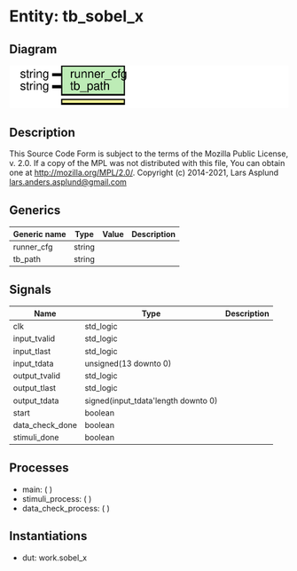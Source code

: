 # Entity: tb_sobel_x

## Diagram

![Diagram](tb_sobel_x.svg "Diagram")
## Description

This Source Code Form is subject to the terms of the Mozilla Public
License, v. 2.0. If a copy of the MPL was not distributed with this file,
You can obtain one at http://mozilla.org/MPL/2.0/.
Copyright (c) 2014-2021, Lars Asplund lars.anders.asplund@gmail.com
## Generics

| Generic name | Type   | Value | Description |
| ------------ | ------ | ----- | ----------- |
| runner_cfg   | string |       |             |
| tb_path      | string |       |             |
## Signals

| Name             | Type                                | Description |
| ---------------- | ----------------------------------- | ----------- |
| clk              | std_logic                           |             |
| input_tvalid     | std_logic                           |             |
| input_tlast      | std_logic                           |             |
| input_tdata      | unsigned(13 downto 0)               |             |
| output_tvalid    | std_logic                           |             |
| output_tlast     | std_logic                           |             |
| output_tdata     | signed(input_tdata'length downto 0) |             |
| start            | boolean                             |             |
|  data_check_done | boolean                             |             |
|  stimuli_done    | boolean                             |             |
## Processes
- main: (  )
- stimuli_process: (  )
- data_check_process: (  )
## Instantiations

- dut: work.sobel_x
